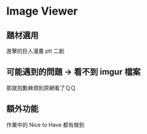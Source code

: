 # Image Viewer
## 題材選用
進擊的巨人漫畫 ptt 二創

## 可能遇到的問題 -> 看不到 imgur 檔案
那就抱歉麻煩到原網看了ＱＱ

## 額外功能
作業中的 Nice to Have 都有做到